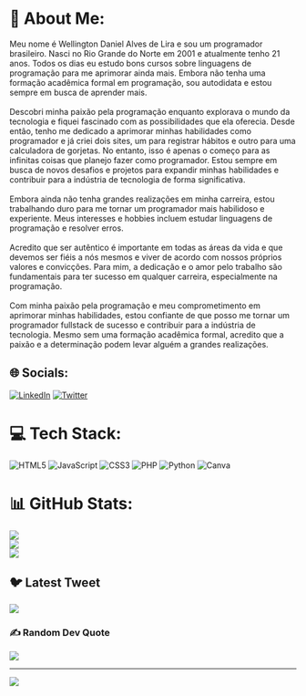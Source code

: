 # 💫 About Me:
Meu nome é Wellington Daniel Alves de Lira e sou um programador brasileiro. Nasci no Rio Grande do Norte em 2001 e atualmente tenho 21 anos. Todos os dias eu estudo bons cursos sobre linguagens de programação para me aprimorar ainda mais. Embora não tenha uma formação acadêmica formal em programação, sou autodidata e estou sempre em busca de aprender mais.<br><br>Descobri minha paixão pela programação enquanto explorava o mundo da tecnologia e fiquei fascinado com as possibilidades que ela oferecia. Desde então, tenho me dedicado a aprimorar minhas habilidades como programador e já criei dois sites, um para registrar hábitos e outro para uma calculadora de gorjetas. No entanto, isso é apenas o começo para as infinitas coisas que planejo fazer como programador. Estou sempre em busca de novos desafios e projetos para expandir minhas habilidades e contribuir para a indústria de tecnologia de forma significativa.<br><br>Embora ainda não tenha grandes realizações em minha carreira, estou trabalhando duro para me tornar um programador mais habilidoso e experiente. Meus interesses e hobbies incluem estudar linguagens de programação e resolver erros.<br><br>Acredito que ser autêntico é importante em todas as áreas da vida e que devemos ser fiéis a nós mesmos e viver de acordo com nossos próprios valores e convicções. Para mim, a dedicação e o amor pelo trabalho são fundamentais para ter sucesso em qualquer carreira, especialmente na programação.<br><br>Com minha paixão pela programação e meu comprometimento em aprimorar minhas habilidades, estou confiante de que posso me tornar um programador fullstack de sucesso e contribuir para a indústria de tecnologia. Mesmo sem uma formação acadêmica formal, acredito que a paixão e a determinação podem levar alguém a grandes realizações.


## 🌐 Socials:
[![LinkedIn](https://img.shields.io/badge/LinkedIn-%230077B5.svg?logo=linkedin&logoColor=white)](https://linkedin.com/in/https://www.linkedin.com/in/daniel-lira-8b2027240/) [![Twitter](https://img.shields.io/badge/Twitter-%231DA1F2.svg?logo=Twitter&logoColor=white)](https://twitter.com/https://twitter.com/Dnllira) 

# 💻 Tech Stack:
![HTML5](https://img.shields.io/badge/html5-%23E34F26.svg?style=for-the-badge&logo=html5&logoColor=white) ![JavaScript](https://img.shields.io/badge/javascript-%23323330.svg?style=for-the-badge&logo=javascript&logoColor=%23F7DF1E) ![CSS3](https://img.shields.io/badge/css3-%231572B6.svg?style=for-the-badge&logo=css3&logoColor=white) ![PHP](https://img.shields.io/badge/php-%23777BB4.svg?style=for-the-badge&logo=php&logoColor=white) ![Python](https://img.shields.io/badge/python-3670A0?style=for-the-badge&logo=python&logoColor=ffdd54) ![Canva](https://img.shields.io/badge/Canva-%2300C4CC.svg?style=for-the-badge&logo=Canva&logoColor=white)
# 📊 GitHub Stats:
![](https://github-readme-stats.vercel.app/api?username=Danielalveslira&theme=radical&hide_border=false&include_all_commits=true&count_private=false)<br/>
![](https://github-readme-streak-stats.herokuapp.com/?user=Danielalveslira&theme=radical&hide_border=false)<br/>
![](https://github-readme-stats.vercel.app/api/top-langs/?username=Danielalveslira&theme=radical&hide_border=false&include_all_commits=true&count_private=false&layout=compact)

## 🐦 Latest Tweet
[![](https://gtce.itsvg.in/api?username=https://twitter.com/Dnllira)](https://github.com/VishwaGauravIn/github-twitter-card-embed)

### ✍️ Random Dev Quote
![](https://quotes-github-readme.vercel.app/api?type=horizontal&theme=radical)

---
[![](https://visitcount.itsvg.in/api?id=Danielalveslira&icon=0&color=0)](https://visitcount.itsvg.in)

<!-- Proudly created with GPRM ( https://gprm.itsvg.in ) -->
